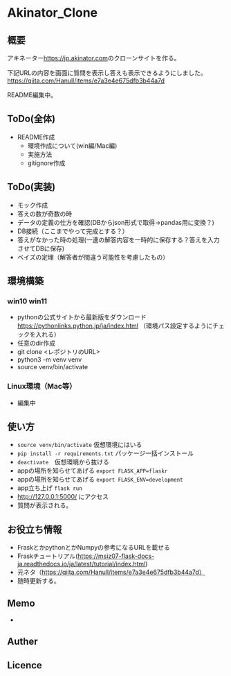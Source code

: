 # Akinator_Clone

## 概要
アキネーター<https://jp.akinator.com>のクローンサイトを作る。

下記URLの内容を画面に質問を表示し答えも表示できるようにしました。
https://qiita.com/Hanull/items/e7a3e4e675dfb3b44a7d

README編集中。  

## ToDo(全体)
- README作成
  - 環境作成について(win編/Mac編)
  - 実施方法
  - gitignore作成

## ToDo(実装)
  - モック作成
  - 答えの数が奇数の時
  - データの定義の仕方を確認(DBからjson形式で取得->pandas用に変換？)
  - DB接続（ここまでやって完成とする？）
  - 答えがなかった時の処理(一連の解答内容を一時的に保存する？答えを入力させてDBに保存)
  - ベイズの定理（解答者が間違う可能性を考慮したもの）

## 環境構築
### win10 win11 
- pythonの公式サイトから最新版をダウンロード<https://pythonlinks.python.jp/ja/index.html>
  （環境パス設定するようにチェックを入れる）
- 任意のdir作成
- git clone <レポジトリのURL>
- python3 -m venv venv
- source venv/bin/activate

### Linux環境（Mac等）
- 編集中

## 使い方
  - ```source venv/bin/activate``` 仮想環境にはいる
  - ```pip install -r requirements.txt``` パッケージ一括インストール
  - ```deactivate```　仮想環境から抜ける
  - appの場所を知らせてあげる  ```export FLASK_APP=flaskr```
  - appの場所を知らせてあげる  ```export FLASK_ENV=development```
  - app立ち上げ ```flask run```
  - http://127.0.0.1:5000/ にアクセス
  - 質問が表示される。

## お役立ち情報
- FraskとかpythonとかNumpyの参考になるURLを載せる
- Fraskチュートリアル(https://msiz07-flask-docs-ja.readthedocs.io/ja/latest/tutorial/index.html)
- 元ネタ（https://qiita.com/Hanull/items/e7a3e4e675dfb3b44a7d）
- 随時更新する。

## Memo
- 

## Auther

## Licence

